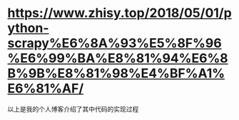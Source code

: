 # https://www.zhisy.top/2018/05/01/python-scrapy%E6%8A%93%E5%8F%96%E6%99%BA%E8%81%94%E6%8B%9B%E8%81%98%E4%BF%A1%E6%81%AF/
以上是我的个人博客介绍了其中代码的实现过程
